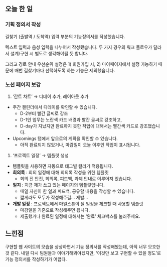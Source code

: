 ## 오늘 한 일

### 기획 정의서 작성

길찾기 (출발역 / 도착역) 입력 부분의 기능정의서를 작성했습니다.

텍스트 입력과 음성 입력을 나누어서 작성했습니다. 두 가지 경우의 워크 플로우가 달라서 설계/구현 시 별도로 생각해야될 듯 합니다. 

그리고 경로 안내 우선순위 설정은 1) 회원가입 시, 2) 마이페이지에서 설정 가능하기 때문에 매번 길찾기마다 선택하도록 하는 기능은 제외했습니다. 

### 노션 페이지 보강

1. ‘간트 차트’ → 디데이 추가, 레이아웃 추가
- 주간 캘린더에서 디데이를 확인할 수 있습니다.
    - D-2부터 빨간 글씨로 강조
    - D-1인 업무는 노란색 카드 배경과 빨간 글씨로 강조하고,
    - D-day가 지났지만 완료하지 못한 작업에 대해서는 빨간색 카드로 강조했습니다.
- Upcomings 탭에서 앞으로의 계획을 확인할 수 있습니다.
    - 아직 완료되지 않았거나, 마감일이 오늘 이후인 작업이 표시됩니다.

1. ‘프로젝트 일정’ → 템플릿 생성
- 템플릿을 사용하면 자동으로 태그별 컬러가 적용됩니다.
- **회의록** : 회의 일정에 대해 회의록 작성을 위한 템플릿
    - 회의 전 안전, 회의록, 피드백, 과제 안내로 이루어져 있습니다.
- **일지** : 지금 제가 쓰고 있는 페이지의 템플릿입니다.
    - 매일 자신이 한 일과 피드백, 공유할 내용을 작성할 수 있습니다.
    - 짧게라도 모두가 작성해주길… 제발…
- **개발 일정** : 프로젝트에서 마일스톤이 될 일정을 체크할 때 사용할 템플릿
    - 마감일을 기준으로 작성해주면 됩니다.
    - 제출했거나 완료된 일정에 대해서는 ‘완료’ 체크박스를 눌러주세요.


## 느낀점

구현할 웹 사이트의 모습을 상상하면서 기능 정의서를 작성해봤는데, 아직 너무 모호한 것 같다. 내일 다시 팀원들과 이야기해봐야겠지만, ‘이것만 보고 구현할 수 있을 정도’로 기능 정의서를 작성하기가 어렵다.